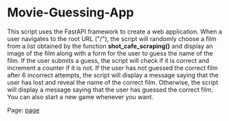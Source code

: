 # Movie-Guessing-App

This script uses the FastAPI framework to create a web application. When a user navigates to the root URL ("/"), the script will randomly choose a film from a list obtained by the function **shot_cafe_scraping()** and display an image of the film along with a form for the user to guess the name of the film. If the user submits a guess, the script will check if it is correct and increment a counter if it is not. If the user has not guessed the correct film after 6 incorrect attempts, the script will display a message saying that the user has lost and reveal the name of the correct film. Otherwise, the script will display a message saying that the user has guessed the correct film. You can also start a new game whenever you want.

Page: <a href="https://7tthsj.deta.dev/" target="_blank">page</a>

